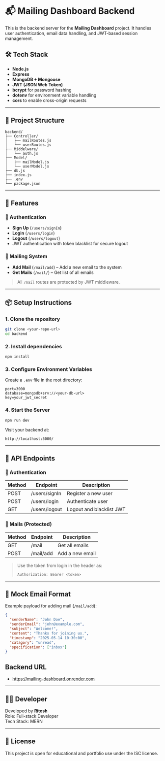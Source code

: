 
# 📬 Mailing Dashboard Backend

This is the backend server for the **Mailing Dashboard** project. It handles user authentication, email data handling, and JWT-based session management.

## 🛠️ Tech Stack

- **Node.js**
- **Express**
- **MongoDB + Mongoose**
- **JWT (JSON Web Token)**
- **bcrypt** for password hashing
- **dotenv** for environment variable handling
- **cors** to enable cross-origin requests

---

## 📁 Project Structure

```
backend/
├── Controller/
│   ├── mailRoutes.js
│   └── userRoutes.js
├── Middelware/
│   └── auth.js
├── Model/
│   ├── mailModel.js
│   └── userModel.js
├── db.js
├── index.js
├── .env
└── package.json
```

---

## 🔐 Features

### 🔑 Authentication
- **Sign Up** (`/users/signIn`)
- **Login** (`/users/login`)
- **Logout** (`/users/logout`)
- JWT authentication with token blacklist for secure logout

### 📩 Mailing System
- **Add Mail** (`/mail/add`) – Add a new email to the system
- **Get Mails** (`/mail/`) – Get list of all emails

> All `/mail` routes are protected by JWT middleware.

---

## 📦 Setup Instructions

### 1. Clone the repository

```bash
git clone <your-repo-url>
cd backend
```

### 2. Install dependencies

```bash
npm install
```

### 3. Configure Environment Variables

Create a `.env` file in the root directory:

```env
port=3000
database=mongodb+srv://<your-db-url>
key=your_jwt_secret
```

### 4. Start the Server

```bash
npm run dev
```

Visit your backend at:

```
http://localhost:5000/
```

---


## 🔐 API Endpoints

### 👤 Authentication

| Method | Endpoint         | Description              |
|--------|------------------|--------------------------|
| POST   | /users/signIn    | Register a new user      |
| POST   | /users/login     | Authenticate user        |
| GET    | /users/logout    | Logout and blacklist JWT |

### 📩 Mails (Protected)

| Method | Endpoint    | Description         |
|--------|-------------|---------------------|
| GET    | /mail       | Get all emails      |
| POST   | /mail/add   | Add a new email     |

> Use the token from login in the header as:
> 
> `Authorization: Bearer <token>`

---

## 🧪 Mock Email Format

Example payload for adding mail (`/mail/add`):

```json
{
  "senderName": "John Doe",
  "senderEmail": "john@example.com",
  "subject": "Welcome!",
  "content": "Thanks for joining us.",
  "timestamp": "2025-05-14 10:30:00",
  "catagory": "unread",
  "specification": ["inbox"]
}
```
## Backend URL
- https://mailing-dashboard.onrender.com
---

## 🧑‍💻 Developer

Developed by **Ritesh**  
Role: Full-stack Developer  
Tech Stack: MERN

---

## 📃 License

This project is open for educational and portfolio use under the ISC license.
